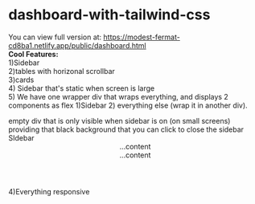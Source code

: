 # dashboard-with-tailwind-css

You can view full version at: https://modest-fermat-cd8ba1.netlify.app/public/dashboard.html  
**Cool Features:**  
1)Sidebar  
2)tables with horizonal scrollbar  
3)cards  
4) Sidebar that's static when screen is large  
5) We have one wrapper div that wraps everything, and displays 2 components as flex 1)Sidebar 2) everything else (wrap it in another div).   
<div>  
<div :class="openSidebar ? 'block' : 'hidden'" class="bg-black bg-opacity-50 fixed inset-0 z-20 lg:hidden">  
empty div that is only visible when sidebar is on (on small screens) providing that black background that you can click to close the sidebar  
</div>  
<div>  
SIdebar  
</div>  
<div>  
<header>...content</hedear>     
<main>...content </main>     
</div>  
</div>  
4)Everything responsive  
